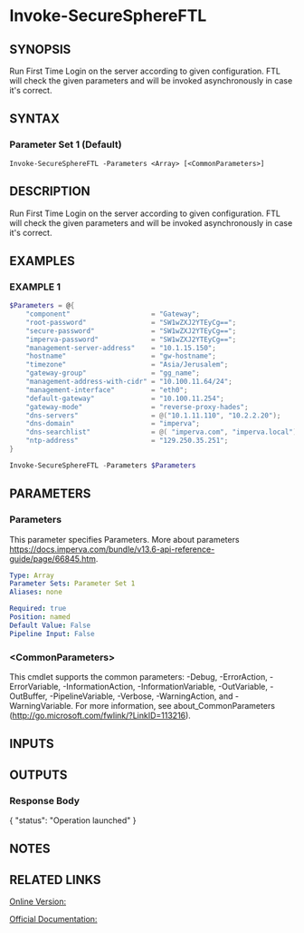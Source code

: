﻿# Invoke-SecureSphereFTL

## SYNOPSIS
Run First Time Login on the server according to given configuration. FTL will check the given parameters and will be invoked asynchronously in case it's correct.

## SYNTAX

### Parameter Set 1 (Default)
```
Invoke-SecureSphereFTL -Parameters <Array> [<CommonParameters>]
```

## DESCRIPTION
Run First Time Login on the server according to given configuration. FTL will check the given parameters and will be invoked asynchronously in case it's correct.

## EXAMPLES

### EXAMPLE 1

```powershell
$Parameters = @{
    "component"                    = "Gateway";
    "root-password"                = "SW1wZXJ2YTEyCg==";
    "secure-password"              = "SW1wZXJ2YTEyCg==";
    "imperva-password"             = "SW1wZXJ2YTEyCg==";
    "management-server-address"    = "10.1.15.150";
    "hostname"                     = "gw-hostname";
    "timezone"                     = "Asia/Jerusalem";
    "gateway-group"                = "gg_name";
    "management-address-with-cidr" = "10.100.11.64/24";
    "management-interface"         = "eth0";
    "default-gateway"              = "10.100.11.254";
    "gateway-mode"                 = "reverse-proxy-hades";
    "dns-servers"                  = @("10.1.11.110", "10.2.2.20");
    "dns-domain"                   = "imperva";
    "dns-searchlist"               = @( "imperva.com", "imperva.local");
    "ntp-address"                  = "129.250.35.251";
}

Invoke-SecureSphereFTL -Parameters $Parameters
```

## PARAMETERS

### Parameters
This parameter specifies Parameters. More about parameters https://docs.imperva.com/bundle/v13.6-api-reference-guide/page/66845.htm.

```yaml
Type: Array
Parameter Sets: Parameter Set 1
Aliases: none

Required: true
Position: named
Default Value: False
Pipeline Input: False
```

### \<CommonParameters\>
This cmdlet supports the common parameters: -Debug, -ErrorAction, -ErrorVariable, -InformationAction, -InformationVariable, -OutVariable, -OutBuffer, -PipelineVariable, -Verbose, -WarningAction, and -WarningVariable. For more information, see about_CommonParameters (http://go.microsoft.com/fwlink/?LinkID=113216).

## INPUTS

## OUTPUTS

### Response Body
{
"status": "Operation launched"
}

## NOTES

## RELATED LINKS

[Online Version:](https://github.com/akshinmustafayev/SecureSpherePS/tree/master/Documentation)

[Official Documentation:](https://docs.imperva.com/bundle/v13.6-api-reference-guide/page/66845.htm)



